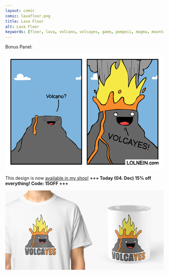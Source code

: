 ```yaml
---
layout: comic
comic: lavafloor.png
title: Lava Floor
alt: Lava Floor
keywords: [floor, lava, volcano, volcayes, game, pompeii, magma, mountain, eruption]
---
```


Bonus Panel:

![Lava Floor Bonus Panel](/images/lavafloor_bonus.png)

This design is now [available in my shop!](https://www.redbubble.com/people/LOLNEIN/shop) __+++ Today (04. Dec) 15% off everything! Code: 15OFF +++__


 


[![Volcayes Shirt](/images/volcayes_shirtmug.png)](https://www.redbubble.com/people/LOLNEIN/shop)
